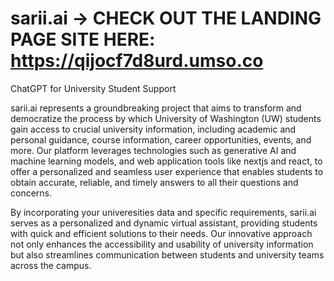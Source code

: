 # sarii.ai  -> CHECK OUT THE LANDING PAGE SITE HERE: https://qijocf7d8urd.umso.co 

ChatGPT for University Student Support 

sarii.ai represents a groundbreaking project that aims to transform and democratize the process by which University of Washington (UW) students gain access to crucial university information, including academic and personal guidance, course information, career opportunities, events, and more. Our platform leverages technologies such as generative AI and machine learning models, and web application tools like nextjs and react, to offer a personalized and seamless user experience that enables students to obtain accurate, reliable, and timely answers to all their questions and concerns.

By incorporating your univeresities data and specific requirements, sarii.ai serves as a personalized and dynamic virtual assistant, providing students with quick and efficient solutions to their needs. Our innovative approach not only enhances the accessibility and usability of university information but also streamlines communication between students and university teams across the campus.

